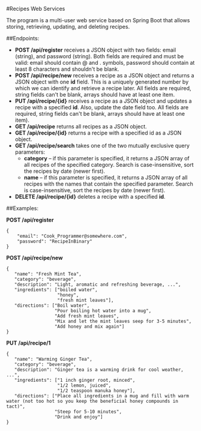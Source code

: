 #Recipes Web Services

The program is a multi-user web service based on Spring Boot that allows storing, retrieving, updating, and deleting recipes.


##Endpoints:

* __POST /api/register__ receives a JSON object with two fields: email (string), and password (string).
Both fields are required and must be valid: email should contain @ and . symbols,
password should contain at least 8 characters and shouldn't be blank.
* __POST /api/recipe/new__ receives a recipe as a JSON object and returns a JSON object with one __id__ field.
This is a uniquely generated number by which we can identify and retrieve a recipe later.
All fields are required, string fields can't be blank, arrays should have at least one item.
* __PUT /api/recipe/{id}__ receives a recipe as a JSON object and updates a recipe with a specified __id__.
Also, update the date field too. All fields are required, string fields can't be blank,
arrays should have at least one item).
* __GET /api/recipe__ returns all recipes as a JSON object.
* __GET /api/recipe/{id}__ returns a recipe with a specified id as a JSON object.
* __GET /api/recipe/search__ takes one of the two mutually exclusive query parameters:
  * __category__ – if this parameter is specified, it returns a JSON array of all recipes of the specified category.
  Search is case-insensitive, sort the recipes by date (newer first).
  * __name__ – if this parameter is specified, it returns a JSON array of all recipes with the names that contain the specified parameter.
  Search is case-insensitive, sort the recipes by date (newer first).
* __DELETE /api/recipe/{id}__ deletes a recipe with a specified __id__.

##Examples:

__POST /api/register__

    {
        "email": "Cook_Programmer@somewhere.com",
        "password": "RecipeInBinary"
    }
    

__POST /api/recipe/new__

    {
       "name": "Fresh Mint Tea",
       "category": "beverage",
       "description": "Light, aromatic and refreshing beverage, ...",
       "ingredients": ["boiled water",
                       "honey",
                       "fresh mint leaves"],
       "directions": ["Boil water",
                      "Pour boiling hot water into a mug",
                      "Add fresh mint leaves",
                      "Mix and let the mint leaves seep for 3-5 minutes",
                      "Add honey and mix again"]
    }
    

__PUT /api/recipe/1__

    {
       "name": "Warming Ginger Tea",
       "category": "beverage",
       "description": "Ginger tea is a warming drink for cool weather, ...",
       "ingredients": ["1 inch ginger root, minced",
                       "1/2 lemon, juiced",
                       "1/2 teaspoon manuka honey"],
       "directions": ["Place all ingredients in a mug and fill with warm water (not too hot so you keep the beneficial honey compounds in tact)",
                      "Steep for 5-10 minutes",
                      "Drink and enjoy"]
    }
    